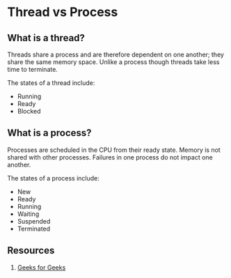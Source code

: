 # Thread vs Process

## What is a thread?

Threads share a process and are therefore dependent on one another; they share the same memory space. Unlike
a process though threads take less time to terminate.

The states of a thread include:
- Running
- Ready
- Blocked

## What is a process?

Processes are scheduled in the CPU from their ready state. Memory is not shared with other processes.
Failures in one process do not impact one another. 

The states of a process include:
- New
- Ready
- Running
- Waiting
- Suspended
- Terminated

## Resources

1. [Geeks for Geeks](https://www.geeksforgeeks.org/difference-between-process-and-thread/)